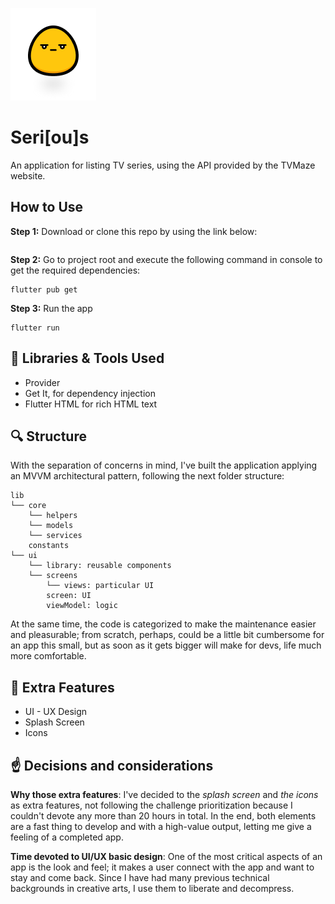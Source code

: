 ![Logo](assets/images/micro_logo.png)
# Seri[ou]s
An application for listing TV series, using the API provided by the TVMaze
website.


## How to Use 
**Step 1:**
Download or clone this repo by using the link below:
```
```
**Step 2:**
Go to project root and execute the following command in console to get the required dependencies: 
```
flutter pub get 
```
**Step 3:**
Run the app
```
flutter run
```

## :wrench: Libraries & Tools Used
* Provider
* Get It, for dependency injection
* Flutter HTML for rich HTML text

## :mag: Structure
With the separation of concerns in mind, I've built the application applying an MVVM architectural pattern, following the next folder structure:
```
lib
└── core
    └── helpers
    └── models
    └── services
    constants
└── ui
    └── library: reusable components
    └── screens
        └── views: particular UI
        screen: UI
        viewModel: logic

```
At the same time, the code is categorized to make the maintenance easier and pleasurable; 
from scratch, perhaps, could be a little bit cumbersome for an app this small, but as soon as it gets bigger
will make for devs, life much more comfortable. 


## :gift: Extra Features
* UI - UX Design
* Splash Screen
* Icons

## :point_up: Decisions and considerations
**Why those extra features**: I've decided to the *splash screen* and *the icons* as extra features, not following the challenge prioritization because I couldn't devote any more than 20 hours in total. In the end, both elements are a fast thing to develop and with a high-value output, letting me give a feeling of a completed app.

**Time devoted to UI/UX basic design**: One of the most critical aspects of an app is the look and feel; it makes a user connect with the app and want to stay and come back. Since I have had many previous technical backgrounds in creative arts, I use them to liberate and decompress.